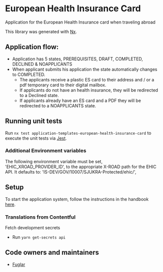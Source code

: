 # European Health Insurance Card

Application for the European Health Insurance card when traveling abroad

This library was generated with [Nx](https://nx.dev).

## Application flow:

- Application has 5 states, PREREQUISITES, DRAFT, COMPLETED, DECLINED & NOAPPLICANTS
- When applicant submits his application the state automatically changes to COMPLETED.
  - The applicants receive a plastic ES card to their address and / or a pdf temporary card to their digital mailbox.
  - If applicants do not have an health insurance, they will be redirected to a Declined state.
  - If applicants already have an ES card and a PDF they will be redirected to a NOAPPLICANTS state.

## Running unit tests

Run `nx test application-templates-european-health-insurance-card` to execute the unit tests via [Jest](https://jestjs.io).

### Additional Environment variables

The following environment variable must be set, 'EHIC_XROAD_PROVIDER_ID', to the appropriate X-ROAD path for the EHIC API. It defaults to: 'IS-DEV/GOV/10007/SJUKRA-Protected/ehic/',

## Setup

To start the application system, follow the instructions in the handbook [here](https://docs.devland.is/apps/application-system).

### Translations from Contentful

Fetch development secrets

- Run `yarn get-secrets api`

## Code owners and maintainers

- [Fuglar](https://github.com/orgs/island-is/teams/fuglar)
